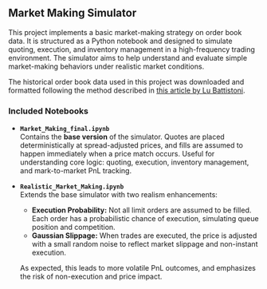 ## Market Making Simulator
This project implements a basic market-making strategy on order book data. It is structured as a Python notebook and designed to simulate quoting, execution, and inventory management in a high-frequency trading environment. The simulator aims to help understand and evaluate simple market-making behaviors under realistic market conditions.

The historical order book data used in this project was downloaded and formatted following the method described in [this article by Lu Battistoni](https://medium.com/@lu.battistoni/how-to-download-and-format-free-historical-order-book-dataset-16b3a84a8e0e).

### Included Notebooks
- **`Market_Making_final.ipynb`**  
  Contains the **base version** of the simulator. Quotes are placed deterministically at spread-adjusted prices, and fills are assumed to happen immediately when a price match occurs. Useful for understanding core logic: quoting, execution, inventory management, and mark-to-market PnL tracking.

- **`Realistic_Market_Making.ipynb`**  
  Extends the base simulator with two realism enhancements:
  - **Execution Probability:** Not all limit orders are assumed to be filled. Each order has a probabilistic chance of execution, simulating queue position and competition.
  - **Gaussian Slippage:** When trades are executed, the price is adjusted with a small random noise to reflect market slippage and non-instant execution.
  
  As expected, this leads to more volatile PnL outcomes, and emphasizes the risk of non-execution and price impact. 
